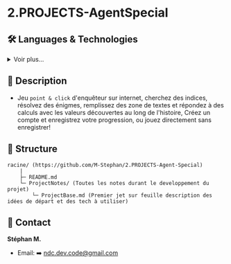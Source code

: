 # 2.PROJECTS-AgentSpecial

## 🛠️ Languages & Technologies
<details><summary>Voir plus...</summary>

- **Backend:**
  - ***Language:***
    - ![C#](https://img.shields.io/badge/C%23-239120?style=for-the-badge&logo=c-sharp&logoColor=white)
    - ![SQL](https://img.shields.io/badge/SQL-336791?style=for-the-badge&logo=postgresql&logoColor=white)

  - ***Framework:***
    - ![.Net](https://img.shields.io/badge/.NET-5C2D91?style=for-the-badge&logo=.net&logoColor=white)
    - ![ASP.NET](https://img.shields.io/badge/ASP.NET-512BD4?style=for-the-badge&logo=asp.net&logoColor=white)
    - ![.NET Core](https://img.shields.io/badge/.NET_Core-512BD4?style=for-the-badge&logo=dotnet&logoColor=white)
    - ![EF Core](https://img.shields.io/badge/Entity_Framework_Core-512BD4?style=for-the-badge&logo=entity-framework&logoColor=white)
    - ![EF Core Identity](https://img.shields.io/badge/EFCore_Identity-512BD4?style=for-the-badge&logo=dotnet&logoColor=white)

  - ***Database:***
    - ![MySQL](https://img.shields.io/badge/MySQL-4479A1?style=for-the-badge&logo=mysql&logoColor=white)
    - ![phpMyAdmin](https://img.shields.io/badge/phpMyAdmin-4B6C9E?style=for-the-badge&logoColor=white)

  - ***Environnement***
    - ![Docker](https://img.shields.io/badge/Docker-2496ED?style=for-the-badge&logo=docker&logoColor=white)
    - ![Docker Desktop](https://img.shields.io/badge/Docker%20Desktop-2496ED?style=for-the-badge&logo=docker&logoColor=white)

- **Frontend:**
  - ***Language:***
    - ![HTML5](https://img.shields.io/badge/html5-%23E34F26.svg?style=for-the-badge&logo=html5&logoColor=white)
    - ![CSS3](https://img.shields.io/badge/css3-%231572B6.svg?style=for-the-badge&logo=css3&logoColor=white)
    - ![JavaScript](https://img.shields.io/badge/javascript-%23323330.svg?style=for-the-badge&logo=javascript&logoColor=%23F7DF1E)

  - ***Framework:***
    - ![React](https://img.shields.io/badge/react-%2320232a.svg?style=for-the-badge&logo=react&logoColor=%2361DAFB)

</details>

## 🎯 Description
- Jeu `point & click` d'enquêteur sur internet, cherchez des indices, résolvez des énigmes, remplissez des zone de textes et répondez à des calculs avec les valeurs découvertes au long de l'histoire, Créez un compte et enregistrez votre progression, ou jouez directement sans enregistrer!


## 📂 Structure
```
racine/ (https://github.com/M-Stephan/2.PROJECTS-Agent-Special)
    |
    ├─ README.md
    └─ ProjectNotes/ (Toutes les notes durant le developpement du projet)
        └─ ProjectBase.md (Premier jet sur feuille description des idées de départ et des tech à utiliser)
```

## 👤 Contact
**Stéphan M.**  
- Email: ➡️ ndc.dev.code@gmail.com

